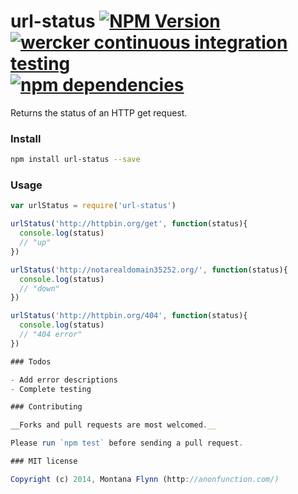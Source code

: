 # url-status [![NPM Version](http://img.shields.io/npm/v/url-status.svg?style=flat-square)](https://www.npmjs.org/package/url-status) [![wercker continuous integration testing](http://img.shields.io/wercker/ci/546b83aba60c33c27c02add4.svg?style=flat-square)](https://app.wercker.com/project/bykey/2a16934d4add8e3fc3fb7ab83c7cc866) [![npm dependencies](http://img.shields.io/gemnasium/montanaflynn/url-status.svg?style=flat-square)](https://gemnasium.com/montanaflynn/human-date)

Returns the status of an HTTP get request.

### Install

```sh
npm install url-status --save
```

### Usage

```js
var urlStatus = require('url-status')

urlStatus('http://httpbin.org/get', function(status){
  console.log(status)
  // "up"
})

urlStatus('http://notarealdomain35252.org/', function(status){
  console.log(status)
  // "down"
})

urlStatus('http://httpbin.org/404', function(status){
  console.log(status)
  // "404 error"
})

### Todos

- Add error descriptions
- Complete testing

### Contributing

__Forks and pull requests are most welcomed.__

Please run `npm test` before sending a pull request. 

### MIT license

Copyright (c) 2014, Montana Flynn (http://anonfunction.com/)
